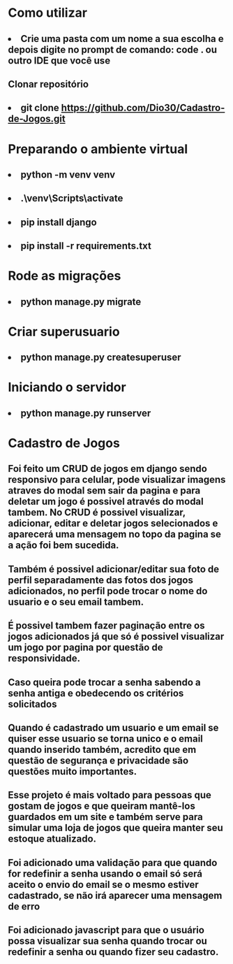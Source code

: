 # Como utilizar

## <li>Crie uma pasta com um nome a sua escolha e depois digite no prompt de comando: code . ou outro IDE que você use</li>

## Clonar repositório

## <li>git clone https://github.com/Dio30/Cadastro-de-Jogos.git</li>

# Preparando o ambiente virtual

## <li>python -m venv venv </li>
## <li>.\venv\Scripts\activate </li>
## <li>pip install django </li>
## <li>pip install -r requirements.txt </li>

# Rode as migrações

## <li>python manage.py migrate </li>

# Criar superusuario

## <li>python manage.py createsuperuser</li>

# Iniciando o servidor

## <li>python manage.py runserver</li>

# Cadastro de Jogos

## Foi feito um CRUD de jogos em django sendo responsivo para celular, pode visualizar imagens atraves do modal sem sair da pagina e para deletar um jogo é possivel através do modal tambem. No CRUD é possivel visualizar, adicionar, editar e deletar jogos selecionados e aparecerá uma mensagem no topo da pagina se a ação foi bem sucedida.

## Também é possivel adicionar/editar sua foto de perfil separadamente das fotos dos jogos adicionados, no perfil pode trocar o nome do usuario e o seu email tambem.

## É possivel tambem fazer paginação entre os jogos adicionados já que só é possivel visualizar um jogo por pagina por questão de responsividade.

## Caso queira pode trocar a senha sabendo a senha antiga e obedecendo os critérios solicitados

## Quando é cadastrado um usuario e um email se quiser esse usuario se torna unico e o email quando inserido também, acredito que em questão de segurança e privacidade são questões muito importantes.

## Esse projeto é mais voltado para pessoas que gostam de jogos e que queiram mantê-los guardados em um site e também serve para simular uma loja de jogos que queira manter seu estoque atualizado.

## Foi adicionado uma validação para que quando for redefinir a senha usando o email só será aceito o envio do email se o mesmo estiver cadastrado, se não irá aparecer uma mensagem de erro

## Foi adicionado javascript para que o usuário possa visualizar sua senha quando trocar ou redefinir a senha ou quando fizer seu cadastro.
